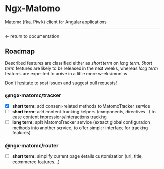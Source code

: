 # Ngx-Matomo

Matomo (fka. Piwik) client for Angular applications

---

[← return to documentation](../README.md)

## Roadmap

Described features are classified either as _short term_ on _long term_.
_Short term_ features are likely to be released in the next weeks, whereas _long term_ features are expected to arrive
in a little more weeks/months.

Don't hesitate to post issues and suggest pull requests!

### @ngx-matomo/tracker

- [x] **short term:** add consent-related methods to MatomoTracker service
- [ ] **short term:** add content-tracking helpers (components, directives...) to ease content impressions/interactions
      tracking
- [ ] **long term:** split MatomoTracker service (extract global configuration methods into another service, to offer
      simpler interface for tracking features)

### @ngx-matomo/router

- [ ] **short term:** simplify current page details customization (url, title, ecommerce features...)
